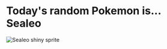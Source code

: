 # Today's random Pokemon is... Sealeo

![Sealeo shiny sprite](https://raw.githubusercontent.com/PokeAPI/sprites/master/sprites/pokemon/shiny/364.png)